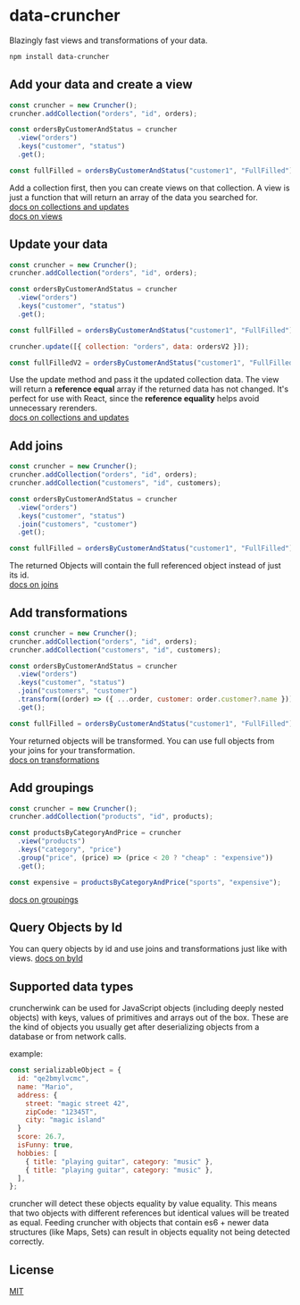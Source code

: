 # data-cruncher

Blazingly fast views and transformations of your data.

```bash
npm install data-cruncher
```

## Add your data and create a view

```js
const cruncher = new Cruncher();
cruncher.addCollection("orders", "id", orders);

const ordersByCustomerAndStatus = cruncher
  .view("orders")
  .keys("customer", "status")
  .get();

const fullFilled = ordersByCustomerAndStatus("customer1", "FullFilled");
```

Add a collection first, then you can create views on that collection. A view is just a function that will return an array of the data you searched for.<br>
[docs on collections and updates](./docs/collections-and-updates.md)<br>
[docs on views](./docs/views.md)

## Update your data

```js
const cruncher = new Cruncher();
cruncher.addCollection("orders", "id", orders);

const ordersByCustomerAndStatus = cruncher
  .view("orders")
  .keys("customer", "status")
  .get();

const fullFilled = ordersByCustomerAndStatus("customer1", "FullFilled");

cruncher.update([{ collection: "orders", data: ordersV2 }]);

const fullFilledV2 = ordersByCustomerAndStatus("customer1", "FullFilled");
```

Use the update method and pass it the updated collection data. The view will return a **reference equal** array if the returned data has not changed.
It's perfect for use with React, since the **reference equality** helps avoid unnecessary rerenders.<br>
[docs on collections and updates](./docs/collections-and-updates.md#update-data)

## Add joins

```js
const cruncher = new Cruncher();
cruncher.addCollection("orders", "id", orders);
cruncher.addCollection("customers", "id", customers);

const ordersByCustomerAndStatus = cruncher
  .view("orders")
  .keys("customer", "status")
  .join("customers", "customer")
  .get();

const fullFilled = ordersByCustomerAndStatus("customer1", "FullFilled");
```

The returned Objects will contain the full referenced object instead of just its id.<br>
[docs on joins](./docs/views.md#joins)

## Add transformations

```js
const cruncher = new Cruncher();
cruncher.addCollection("orders", "id", orders);
cruncher.addCollection("customers", "id", customers);

const ordersByCustomerAndStatus = cruncher
  .view("orders")
  .keys("customer", "status")
  .join("customers", "customer")
  .transform((order) => ({ ...order, customer: order.customer?.name }))
  .get();

const fullFilled = ordersByCustomerAndStatus("customer1", "FullFilled");
```

Your returned objects will be transformed. You can use full objects from your joins for your transformation.<br>
[docs on transformations](./docs/views.md#transformations)

## Add groupings

```js
const cruncher = new Cruncher();
cruncher.addCollection("products", "id", products);

const productsByCategoryAndPrice = cruncher
  .view("products")
  .keys("category", "price")
  .group("price", (price) => (price < 20 ? "cheap" : "expensive"))
  .get();

const expensive = productsByCategoryAndPrice("sports", "expensive");
```

[docs on groupings](./docs/views.md#groupings)

## Query Objects by Id

You can query objects by id and use joins and transformations just like with views.
[docs on byId](./docs/byId.md)

## Supported data types

cruncherwink can be used for JavaScript objects (including deeply nested objects) with keys, values of primitives and arrays out of the box. These are the kind of objects you usually get after deserializing objects from a database or from network calls.

example:

```js
const serializableObject = {
  id: "qe2bmylvcmc",
  name: "Mario",
  address: {
    street: "magic street 42",
    zipCode: "12345T",
    city: "magic island"
  }
  score: 26.7,
  isFunny: true,
  hobbies: [
    { title: "playing guitar", category: "music" },
    { title: "playing guitar", category: "music" },
  ],
};
```

cruncher will detect these objects equality by value equality. This means that two objects with different references but identical values will be treated as equal.
Feeding cruncher with objects that contain es6 + newer data structures (like Maps, Sets) can result in objects equality not being detected correctly.

## License

[MIT](./LICENSE)
